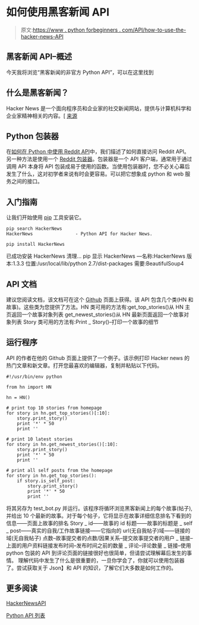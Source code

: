 # 如何使用黑客新闻 API

> 原文:[https://www . python forbeginners . com/API/how-to-use-the-hacker-news-API](https://www.pythonforbeginners.com/api/how-to-use-the-hacker-news-api)

## 黑客新闻 API–概述

今天我将浏览“黑客新闻的非官方 Python API”，可以在这里找到

## 什么是黑客新闻？

Hacker News 是一个面向程序员和企业家的社交新闻网站，提供与计算机科学和企业家精神相关的内容。[ [来源](https://en.wikipedia.org/wiki/Hacker_News "hackernews")

## Python 包装器

在[如何在 Python 中使用 Reddit API](https://www.pythonforbeginners.com/api/how-to-use-reddit-api-in-python "reddit_api")中，我们描述了如何直接访问 Reddit API。另一种方法是使用一个 [Reddit 包装器](https://github.com/praw-dev/praw "praw")。包装器是一个 API 客户端，通常用于通过调用 API 本身将 API 包装成易于使用的函数。当使用包装器时，您不必关心幕后发生了什么，这对初学者来说有时会更容易。可以把它想象成 python 和 web 服务之间的接口。

## 入门指南

让我们开始使用 [pip](http://www.pip-installer.org/en/latest/ "pip") 工具安装它。

```
pip search HackerNews
HackerNews                - Python API for Hacker News.

pip install HackerNews 
```

已成功安装 HackerNews 清理… pip 显示 HackerNews —名称:HackerNews 版本:1.3.3 位置:/usr/local/lib/python 2.7/dist-packages 需要:BeautifulSoup4

## API 文档

建议您阅读文档，该文档可在这个 [Github](https://github.com/thekarangoel/HackerNewsAPI "github_api") 页面上获得。该 API 包含几个类(HN 和故事)。这些类为您提供了方法。HN 类可用的方法有:get_top_stories()从 HN 主页返回一个故事对象列表 get_newest_stories()从 HN 最新页面返回一个故事对象列表 Story 类可用的方法有:Print _ Story()–打印一个故事的细节

## 运行程序

API 的作者在他的 Github 页面上提供了一个例子。该示例打印 Hacker news 的热门文章和新文章。打开您最喜欢的编辑器，复制并粘贴以下代码。

```
#!/usr/bin/env python

from hn import HN

hn = HN()

# print top 10 stories from homepage
for story in hn.get_top_stories()[:10]:
    story.print_story()
    print '*' * 50
    print ''

# print 10 latest stories
for story in hn.get_newest_stories()[:10]:
    story.print_story()
    print '*' * 50
    print ''

# print all self posts from the homepage
for story in hn.get_top_stories():
    if story.is_self_post:
        story.print_story()
        print '*' * 50
        print '' 
```

将其另存为 test_bot.py 并运行。该程序将循环浏览黑客新闻上的每个故事(帖子),并给出 10 个最新的故事。对于每个帖子，它将显示在故事详细信息排名下看到的信息——页面上故事的排名 Story _ id——故事的 id 标题——故事的标题是 _ self _ post——真实的自我/工作故事链接——它指向的 url(无自我帖子)域——链接的域(无自我帖子) 点数–故事提交者的点数/因果关系–提交故事提交者的用户 _ 链接–上面的用户资料链接发布时间–发布时间之前的数量 _ 评论–评论数量 _ 链接–使用 python 包装的 API 到评论页面的链接很好也很简单，但请尝试理解幕后发生的事情。 理解代码中发生了什么是很重要的，一旦你学会了，你就可以使用包装器了。尝试获取关于 Json】和 API 的知识，了解它们大多数是如何工作的。

## 更多阅读

[HackerNewsAPI](https://github.com/thekarangoel/HackerNewsAPI "hackernews_api")

[Python API 列表](https://www.pythonforbeginners.com/api/how-to-use-the-hacker-news-api)